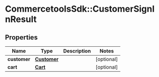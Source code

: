 # CommercetoolsSdk::CustomerSignInResult

## Properties
Name | Type | Description | Notes
------------ | ------------- | ------------- | -------------
**customer** | [**Customer**](Customer.md) |  | [optional] 
**cart** | [**Cart**](Cart.md) |  | [optional] 

